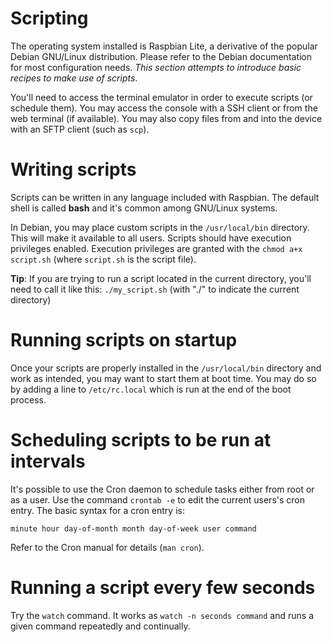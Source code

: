 # Scripting

The operating system installed is Raspbian Lite, a derivative of the popular Debian GNU/Linux distribution. Please refer to the Debian documentation for most configuration needs. *This section attempts to introduce basic recipes to make use of scripts*.

You'll need to access the terminal emulator in order to execute scripts (or schedule them). You may access the console with a SSH client or from the web terminal (if available). You may also copy files from and into the device with an SFTP client (such as `scp`).

# Writing scripts

Scripts can be written in any language included with Raspbian. The default shell is called **bash** and it's common among GNU/Linux systems.

In Debian, you may place custom scripts in the `/usr/local/bin` directory. This will make it available to all users.
Scripts should have execution privileges enabled. Execution privileges are granted with the `chmod a+x script.sh` (where `script.sh` is the script file).

**Tip**: If you are trying to run a script located in the current directory, you'll need to call it like this: `./my_script.sh` (with "./" to indicate the current directory)

# Running scripts on startup

Once your scripts are properly installed in the `/usr/local/bin` directory and work as intended, you may want to start them at boot time. You may do so by adding a line to `/etc/rc.local` which is run at the end of the boot process.

# Scheduling scripts to be run at intervals

It's possible to use the Cron daemon to schedule tasks either from root or as a user. Use the command `crontab -e` to edit the current users's cron entry. The basic syntax for a cron entry is:

`minute hour day-of-month month day-of-week user command`

Refer to the Cron manual for details (`man cron`).

# Running a script every few seconds

Try the `watch` command. It works as `watch -n seconds command` and runs a given command repeatedly and continually.
